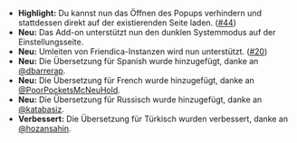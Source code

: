* **Highlight:** Du kannst nun das Öffnen des Popups verhindern und stattdessen direkt auf der existierenden Seite laden. ([#44](https://github.com/rugk/mastodon-simplified-federation/issues/44))
* **Neu:** Das Add-on unterstützt nun den dunklen Systemmodus auf der Einstellungsseite.
* **Neu:** Umleiten von Friendica-Instanzen wird nun unterstützt. ([#20](https://github.com/rugk/mastodon-simplified-federation/issues/20))
* **Neu:** Die Übersetzung für Spanish wurde hinzugefügt, danke an [@dbarrerap](https://github.com/dbarrerap).
* **Neu:** Die Übersetzung für French wurde hinzugefügt, danke an [@PoorPocketsMcNeuHold](https://github.com/PoorPocketsMcNeuHold).
* **Neu:** Die Übersetzung für Russisch wurde hinzugefügt, danke an [@katabasiz](https://github.com/katabasiz).
* **Verbessert:** Die Übersetzung für Türkisch wurden verbessert, danke an [@hozansahin](https://github.com/hozansahin).
